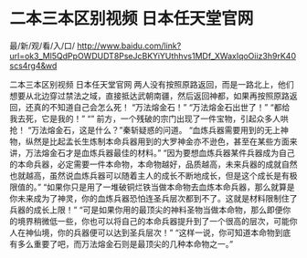 # 二本三本区别视频 日本任天堂官网

最/新/观/看/入/口/ http://www.baidu.com/link?url=ok3_Ml5QdPpOWDUDT8PseJcBKYiYUthhvs1MDf_XWaxIqoOiiz3h9rK40scs4rg4&wd

二本三本区别视频 日本任天堂官网
 两人没有按照原路返回，而是一路北上，他们想要从北边穿过禁法之域，直接抵达武朝南疆，然后返回神都，如果再按照原路返回，还真的不知道自己会怎么死！
    “万法熔金石！”
    “万法熔金石出世了！”
    “都给我去死，它是我的！”
    “”
    前方，一个残破的宗门出现了一件宝物，引起众多人哄抢！
    “万法熔金石，这是什么？”秦斩疑惑的问道。
    “血炼兵器需要用到的无上神物，纵然是比起孟长生炼制本命兵器用到的大罗神金亦不逊色，甚至在某些方面来讲，万法熔金石才是血炼兵器最佳的材料。”
    “因为要想血炼兵器某件兵器成为自己的本命兵器，必定需要一件本命物，本命物越好，品质越高，未来兵器的成就自然也就越高，虽然说血炼兵器可以随着主人的成长不断地成长，但是这个成长是有极限值的。”
    “如果你只是用了一堆破铜烂铁当做本命物去血炼本命兵器，那么就算是你未来成为了神灵，你的血炼兵器恐怕连圣兵层次都到不了。这就是材料限制住了兵器的成长上限！”
    “可是如果你用的最顶尖的神料圣物当做本命物，那么即便你的境界稍微低一些，你也可以将自己的本命兵器提升到了一个很高的层次，可能你人在神仙境，你的兵器便可以达到圣兵层次！”
    “这样一说，你可知道本命物到底有多么重要了吧，而万法熔金石则是最顶尖的几种本命物之一。”
